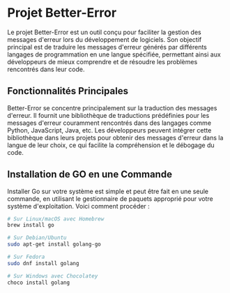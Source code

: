 # Projet Better-Error

Le projet Better-Error est un outil conçu pour faciliter la gestion des messages d'erreur lors du développement de logiciels. Son objectif principal est de traduire les messages d'erreur générés par différents langages de programmation en une langue spécifiée, permettant ainsi aux développeurs de mieux comprendre et de résoudre les problèmes rencontrés dans leur code.

## Fonctionnalités Principales

Better-Error se concentre principalement sur la traduction des messages d'erreur. Il fournit une bibliothèque de traductions prédéfinies pour les messages d'erreur couramment rencontrés dans des langages comme Python, JavaScript, Java, etc. Les développeurs peuvent intégrer cette bibliothèque dans leurs projets pour obtenir des messages d'erreur dans la langue de leur choix, ce qui facilite la compréhension et le débogage du code.

## Installation de GO en une Commande

Installer Go sur votre système est simple et peut être fait en une seule commande, en utilisant le gestionnaire de paquets approprié pour votre système d'exploitation. Voici comment procéder :

```sh
# Sur Linux/macOS avec Homebrew
brew install go

# Sur Debian/Ubuntu
sudo apt-get install golang-go

# Sur Fedora
sudo dnf install golang

# Sur Windows avec Chocolatey
choco install golang

